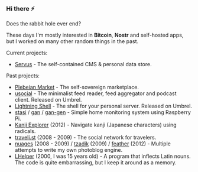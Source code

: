 ### Hi there ⚡

Does the rabbit hole ever end?

These days I'm mostly interested in **Bitcoin**, **Nostr** and self-hosted apps, but I worked on many other random things in the past.

Current projects:

* [Servus](https://github.com/servuscms/servus) - The self-contained CMS & personal data store.

Past projects:

* [Plebeian Market](https://github.com/PlebeianTech/plebeian-market) - The self-sovereign marketplace.
* [usocial](https://github.com/ibz/usocial) - The minimalist feed reader, feed aggregator and podcast client. Released on Umbrel.
* [Lightning Shell](https://github.com/ibz/lightning-shell) - The shell for your personal server. Released on Umbrel.
* [stasi](https://github.com/ibz/stasi) / [gan](https://github.com/ibz/gan) / [gan-gen](https://github.com/ibz/gan-gen) - Simple home monitoring system using Raspberry Pi.
* [Kanji Explorer](https://github.com/ibz/kanjiexplorer.com) (2012) - Navigate kanji (Japanese characters) using radicals.
* [traveli.st](https://github.com/ibz/travelist) (2008 - 2009) - The social network for travelers.
* [nuages](https://github.com/ibz/nuages) (2008 - 2009) / [tzadik](https://github.com/ibz/tzadik) (2009) / [feather](https://github.com/ibz/feather) (2012) - Multiple attempts to write my own photoblog engine.
* [LHelper](https://github.com/ibz/LHelper) (2000, I was 15 years old) - A program that inflects Latin nouns. The code is quite embarrassing, but I keep it around as a memory.
